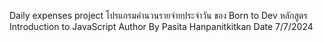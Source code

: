 Daily expenses project
โปรแกรมคำนวนรายจ่ายประจำวัน ของ Born to Dev หลักสูตร Introduction to JavaScript
Author By Pasita Hanpanitkitkan
Date 7/7/2024
